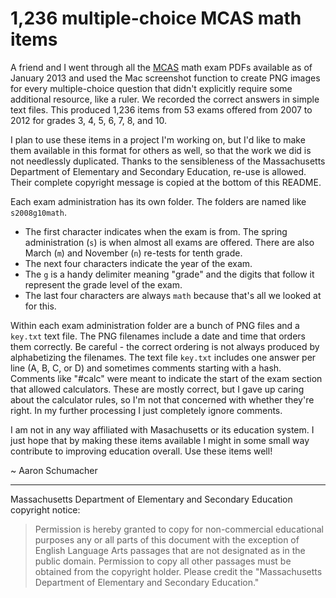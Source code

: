 1,236 multiple-choice MCAS math items
=====================================

A friend and I went through all the [MCAS][1] math exam PDFs available 
as of January 2013 and used the Mac screenshot function to create PNG 
images for every multiple-choice question that didn't explicitly require 
some additional resource, like a ruler. We recorded the correct answers 
in simple text files. This produced 1,236 items from 53 exams offered 
from 2007 to 2012 for grades 3, 4, 5, 6, 7, 8, and 10.

I plan to use these items in a project I'm working on, but I'd like to 
make them available in this format for others as well, so that the work 
we did is not needlessly duplicated. Thanks to the sensibleness of the 
Massachusetts Department of Elementary and Secondary Education, re-use is 
allowed. Their complete copyright message is copied at the bottom of 
this README.

Each exam administration has its own folder. The folders are named 
like `s2008g10math`.
* The first character indicates when the exam is from. The spring 
  administration (`s`) is when almost all exams are offered. There are 
  also March (`m`) and November (`n`) re-tests for tenth grade.
* The next four characters indicate the year of the exam.
* The `g` is a handy delimiter meaning "grade" and the digits that 
  follow it represent the grade level of the exam.
* The last four characters are always `math` because that's all we 
  looked at for this.

Within each exam administration folder are a bunch of PNG files and a
`key.txt` text file. The PNG filenames include a date and time that orders 
them correctly. Be careful - the correct ordering is not always produced 
by alphabetizing the filenames. The text file `key.txt` includes one 
answer per line (A, B, C, or D) and sometimes comments starting with 
a hash. Comments like "#calc" were meant to indicate the start of the 
exam section that allowed calculators. These are mostly correct, but I 
gave up caring about the calculator rules, so I'm not that concerned with 
whether they're right. In my further processing I just completely ignore 
comments.

I am not in any way affiliated with Masachusetts or its education system. 
I just hope that by making these items available I might in some small 
way contribute to improving education overall. Use these items well!

~ Aaron Schumacher

* * *

Massachusetts Department of Elementary and Secondary Education copyright 
notice:
> Permission is hereby granted to copy for non-commercial educational 
> purposes any or all parts of this document with the exception of 
> English Language Arts passages that are not designated as in the 
> public domain. Permission to copy all other passages must be obtained 
> from the copyright holder. Please credit the "Massachusetts Department 
> of Elementary and Secondary Education."


[1]: http://www.doe.mass.edu/mcas/
